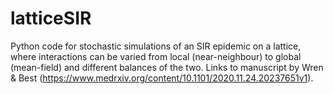 # latticeSIR
Python code for stochastic simulations of an SIR epidemic on a lattice, where interactions can be varied from local (near-neighbour) to global (mean-field) and different balances of the two. Links to manuscript by Wren & Best (https://www.medrxiv.org/content/10.1101/2020.11.24.20237651v1).
